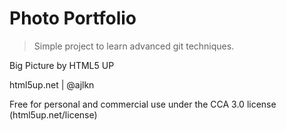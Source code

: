 # Photo Portfolio

> Simple project to learn advanced git techniques.

Big Picture by HTML5 UP

html5up.net | @ajlkn

Free for personal and commercial use under the CCA 3.0 license (html5up.net/license)
